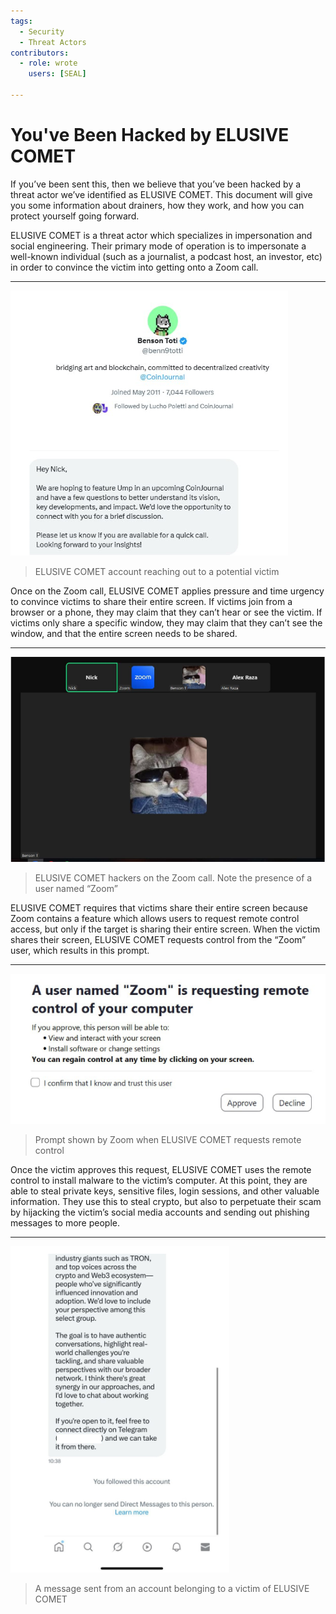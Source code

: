```yaml
---
tags:
  - Security
  - Threat Actors
contributors:
  - role: wrote
    users: [SEAL]
  
---
```


# You've Been Hacked by ELUSIVE COMET

If you’ve been sent this, then we believe that you’ve been hacked by a threat actor we’ve identified as ELUSIVE COMET. This document will give you some information about drainers, how they work, and how you can protect yourself going forward.

ELUSIVE COMET is a threat actor which specializes in impersonation and social engineering. Their primary mode of operation is to impersonate a well-known individual (such as a journalist, a podcast host, an investor, etc) in order to convince the victim into getting onto a Zoom call.

---

![screenshot](../Playbooks/resources/example6.png)

> ELUSIVE COMET account reaching out to a potential victim

Once on the Zoom call, ELUSIVE COMET applies pressure and time urgency to convince victims to share their entire screen. If victims join from a browser or a phone, they may claim that they can’t hear or see the victim. If victims only share a specific window, they may claim that they can’t see the window, and that the entire screen needs to be shared.

---

![screenshot](../Playbooks/resources/example7.png)
> ELUSIVE COMET hackers on the Zoom call. Note the presence of a user named “Zoom”

ELUSIVE COMET requires that victims share their entire screen because Zoom contains a feature which allows users to request remote control access, but only if the target is sharing their entire screen. When the victim shares their screen, ELUSIVE COMET requests control from the “Zoom” user, which results in this prompt.

---

![screenshot](../Playbooks/resources/example8.png)
> Prompt shown by Zoom when ELUSIVE COMET requests remote control

Once the victim approves this request, ELUSIVE COMET uses the remote control to install malware to the victim’s computer. At this point, they are able to steal private keys, sensitive files, login sessions, and other valuable information. They use this to steal crypto, but also to perpetuate their scam by hijacking the victim’s social media accounts and sending out phishing messages to more people.

---

![screenshot](../Playbooks/resources/example9.png)
> A message sent from an account belonging to a victim of ELUSIVE COMET
